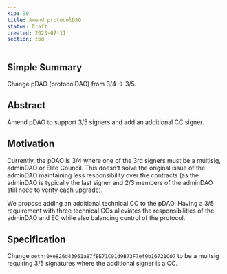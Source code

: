 ```yaml
---
kip: 90
title: Amend protocolDAO
status: Draft
created: 2023-07-11
section: tbd
---
```


## Simple Summary
Change pDAO (protocolDAO) from 3/4 -> 3/5.

## Abstract
Amend pDAO to support 3/5 signers and add an additional CC signer.

## Motivation
Currently, the pDAO is 3/4 where one of the 3rd signers must be a multisig, adminDAO or Elite Council. This doesn't solve the original issue of the adminDAO maintaining less responsibility over the contracts (as the adminDAO is typically the last signer and 2/3 members of the adminDAO still need to verify each upgrade). 

We propose adding an additional technical CC to the pDAO. Having a 3/5 requirement with three technical CCs alleviates the responsibilities of the adminDAO and EC while also balancing control of the protocol.

## Specification
Change `oeth:0xe826d43961a87fBE71C91d9B73F7ef9b16721C07` to be a multsig requiring 3/5 signatures where the additional signer is a CC.